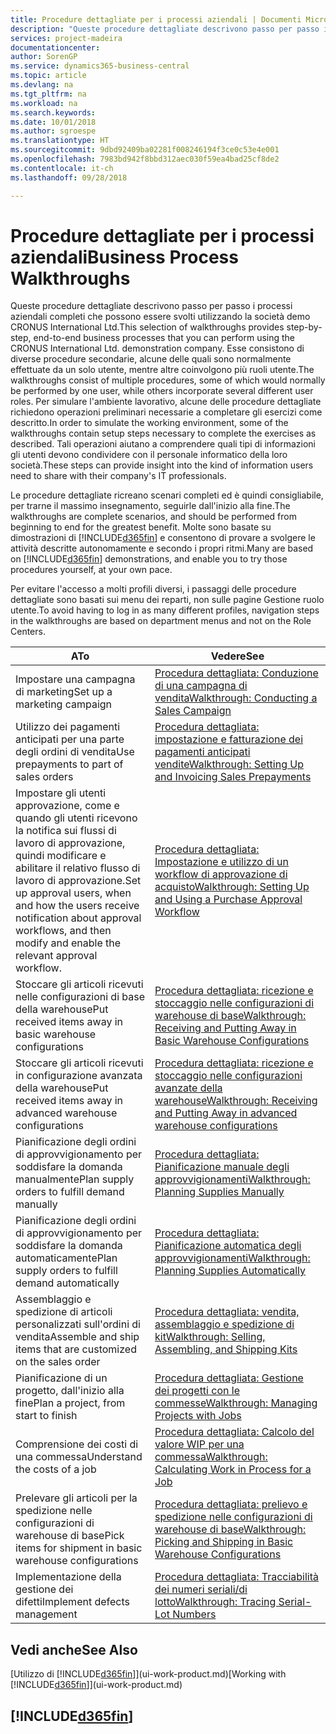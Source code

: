 ```yaml
---
title: Procedure dettagliate per i processi aziendali | Documenti Microsoft
description: "Queste procedure dettagliate descrivono passo per passo i processi aziendali completi che possono essere svolti utilizzando la società demo CRONUS International Ltd. Esse consistono di diverse procedure secondarie, alcune delle quali sono normalmente effettuate da un solo utente, mentre altre coinvolgono più ruoli utente. Per simulare l'ambiente lavorativo, alcune delle procedure dettagliate richiedono operazioni preliminari necessarie a completare gli esercizi come descritto. Tali operazioni aiutano a comprendere quali tipi di informazioni gli utenti devono condividere con il personale informatico della loro società."
services: project-madeira
documentationcenter: 
author: SorenGP
ms.service: dynamics365-business-central
ms.topic: article
ms.devlang: na
ms.tgt_pltfrm: na
ms.workload: na
ms.search.keywords: 
ms.date: 10/01/2018
ms.author: sgroespe
ms.translationtype: HT
ms.sourcegitcommit: 9dbd92409ba02281f008246194f3ce0c53e4e001
ms.openlocfilehash: 7983bd942f8bbd312aec030f59ea4bad25cf8de2
ms.contentlocale: it-ch
ms.lasthandoff: 09/28/2018

---
```

# <a name="business-process-walkthroughs"></a><span data-ttu-id="c581b-106">Procedure dettagliate per i processi aziendali</span><span class="sxs-lookup"><span data-stu-id="c581b-106">Business Process Walkthroughs</span></span>
<span data-ttu-id="c581b-107">Queste procedure dettagliate descrivono passo per passo i processi aziendali completi che possono essere svolti utilizzando la società demo CRONUS International Ltd.</span><span class="sxs-lookup"><span data-stu-id="c581b-107">This selection of walkthroughs provides step-by-step, end-to-end business processes that you can perform using the CRONUS International Ltd. demonstration company.</span></span> <span data-ttu-id="c581b-108">Esse consistono di diverse procedure secondarie, alcune delle quali sono normalmente effettuate da un solo utente, mentre altre coinvolgono più ruoli utente.</span><span class="sxs-lookup"><span data-stu-id="c581b-108">The walkthroughs consist of multiple procedures, some of which would normally be performed by one user, while others incorporate several different user roles.</span></span> <span data-ttu-id="c581b-109">Per simulare l'ambiente lavorativo, alcune delle procedure dettagliate richiedono operazioni preliminari necessarie a completare gli esercizi come descritto.</span><span class="sxs-lookup"><span data-stu-id="c581b-109">In order to simulate the working environment, some of the walkthroughs contain setup steps necessary to complete the exercises as described.</span></span> <span data-ttu-id="c581b-110">Tali operazioni aiutano a comprendere quali tipi di informazioni gli utenti devono condividere con il personale informatico della loro società.</span><span class="sxs-lookup"><span data-stu-id="c581b-110">These steps can provide insight into the kind of information users need to share with their company's IT professionals.</span></span>  

 <span data-ttu-id="c581b-111">Le procedure dettagliate ricreano scenari completi ed è quindi consigliabile, per trarne il massimo insegnamento, seguirle dall'inizio alla fine.</span><span class="sxs-lookup"><span data-stu-id="c581b-111">The walkthroughs are complete scenarios, and should be performed from beginning to end for the greatest benefit.</span></span> <span data-ttu-id="c581b-112">Molte sono basate su dimostrazioni di [!INCLUDE[d365fin](includes/d365fin_md.md)] e consentono di provare a svolgere le attività descritte autonomamente e secondo i propri ritmi.</span><span class="sxs-lookup"><span data-stu-id="c581b-112">Many are based on [!INCLUDE[d365fin](includes/d365fin_md.md)] demonstrations, and enable you to try those procedures yourself, at your own pace.</span></span>  

 <span data-ttu-id="c581b-113">Per evitare l'accesso a molti profili diversi, i passaggi delle procedure dettagliate sono basati sui menu dei reparti, non sulle pagine Gestione ruolo utente.</span><span class="sxs-lookup"><span data-stu-id="c581b-113">To avoid having to log in as many different profiles, navigation steps in the walkthroughs are based on department menus and not on the Role Centers.</span></span>  

|<span data-ttu-id="c581b-114">A</span><span class="sxs-lookup"><span data-stu-id="c581b-114">To</span></span>|<span data-ttu-id="c581b-115">Vedere</span><span class="sxs-lookup"><span data-stu-id="c581b-115">See</span></span>|  
|--------|---------|  
|<span data-ttu-id="c581b-116">Impostare una campagna di marketing</span><span class="sxs-lookup"><span data-stu-id="c581b-116">Set up a marketing campaign</span></span>|[<span data-ttu-id="c581b-117">Procedura dettagliata: Conduzione di una campagna di vendita</span><span class="sxs-lookup"><span data-stu-id="c581b-117">Walkthrough: Conducting a Sales Campaign</span></span>](walkthrough-conducting-a-sales-campaign.md)|  
|<span data-ttu-id="c581b-118">Utilizzo dei pagamenti anticipati per una parte degli ordini di vendita</span><span class="sxs-lookup"><span data-stu-id="c581b-118">Use prepayments to part of sales orders</span></span>|[<span data-ttu-id="c581b-119">Procedura dettagliata: impostazione e fatturazione dei pagamenti anticipati vendite</span><span class="sxs-lookup"><span data-stu-id="c581b-119">Walkthrough: Setting Up and Invoicing Sales Prepayments</span></span>](walkthrough-setting-up-and-invoicing-sales-prepayments.md)|  
|<span data-ttu-id="c581b-120">Impostare gli utenti approvazione, come e quando gli utenti ricevono la notifica sui flussi di lavoro di approvazione, quindi modificare e abilitare il relativo flusso di lavoro di approvazione.</span><span class="sxs-lookup"><span data-stu-id="c581b-120">Set up approval users, when and how the users receive notification about approval workflows, and then modify and enable the relevant approval workflow.</span></span>|[<span data-ttu-id="c581b-121">Procedura dettagliata: Impostazione e utilizzo di un workflow di approvazione di acquisto</span><span class="sxs-lookup"><span data-stu-id="c581b-121">Walkthrough: Setting Up and Using a Purchase Approval Workflow</span></span>](walkthrough-setting-up-and-using-a-purchase-approval-workflow.md)|  
|<span data-ttu-id="c581b-122">Stoccare gli articoli ricevuti nelle configurazioni di base della warehouse</span><span class="sxs-lookup"><span data-stu-id="c581b-122">Put received items away in basic warehouse configurations</span></span>|[<span data-ttu-id="c581b-123">Procedura dettagliata: ricezione e stoccaggio nelle configurazioni di warehouse di base</span><span class="sxs-lookup"><span data-stu-id="c581b-123">Walkthrough: Receiving and Putting Away in Basic Warehouse Configurations</span></span>](walkthrough-receiving-and-putting-away-in-basic-warehousing.md)|  
|<span data-ttu-id="c581b-124">Stoccare gli articoli ricevuti in configurazione avanzata della warehouse</span><span class="sxs-lookup"><span data-stu-id="c581b-124">Put received items away in advanced warehouse configurations</span></span>|[<span data-ttu-id="c581b-125">Procedura dettagliata: ricezione e stoccaggio nelle configurazioni avanzate della warehouse</span><span class="sxs-lookup"><span data-stu-id="c581b-125">Walkthrough: Receiving and Putting Away in advanced warehouse configurations</span></span>](walkthrough-receiving-and-putting-away-in-advanced-warehousing.md)|  
|<span data-ttu-id="c581b-126">Pianificazione degli ordini di approvvigionamento per soddisfare la domanda manualmente</span><span class="sxs-lookup"><span data-stu-id="c581b-126">Plan supply orders to fulfill demand manually</span></span>|[<span data-ttu-id="c581b-127">Procedura dettagliata: Pianificazione manuale degli approvvigionamenti</span><span class="sxs-lookup"><span data-stu-id="c581b-127">Walkthrough: Planning Supplies Manually</span></span>](walkthrough-planning-supplies-manually.md)|  
|<span data-ttu-id="c581b-128">Pianificazione degli ordini di approvvigionamento per soddisfare la domanda automaticamente</span><span class="sxs-lookup"><span data-stu-id="c581b-128">Plan supply orders to fulfill demand automatically</span></span>|[<span data-ttu-id="c581b-129">Procedura dettagliata: Pianificazione automatica degli approvvigionamenti</span><span class="sxs-lookup"><span data-stu-id="c581b-129">Walkthrough: Planning Supplies Automatically</span></span>](walkthrough-planning-supplies-automatically.md)|  
|<span data-ttu-id="c581b-130">Assemblaggio e spedizione di articoli personalizzati sull'ordini di vendita</span><span class="sxs-lookup"><span data-stu-id="c581b-130">Assemble and ship items that are customized on the sales order</span></span>|[<span data-ttu-id="c581b-131">Procedura dettagliata: vendita, assemblaggio e spedizione di kit</span><span class="sxs-lookup"><span data-stu-id="c581b-131">Walkthrough: Selling, Assembling, and Shipping Kits</span></span>](walkthrough-selling-assembling-and-shipping-kits.md)|  
|<span data-ttu-id="c581b-132">Pianificazione di un progetto, dall'inizio alla fine</span><span class="sxs-lookup"><span data-stu-id="c581b-132">Plan a project, from start to finish</span></span>|[<span data-ttu-id="c581b-133">Procedura dettagliata: Gestione dei progetti con le commesse</span><span class="sxs-lookup"><span data-stu-id="c581b-133">Walkthrough: Managing Projects with Jobs</span></span>](walkthrough-managing-projects-with-jobs.md)|  
|<span data-ttu-id="c581b-134">Comprensione dei costi di una commessa</span><span class="sxs-lookup"><span data-stu-id="c581b-134">Understand the costs of a job</span></span>|[<span data-ttu-id="c581b-135">Procedura dettagliata: Calcolo del valore WIP per una commessa</span><span class="sxs-lookup"><span data-stu-id="c581b-135">Walkthrough: Calculating Work in Process for a Job</span></span>](walkthrough-calculating-work-in-process-for-a-job.md)|  
|<span data-ttu-id="c581b-136">Prelevare gli articoli per la spedizione nelle configurazioni di warehouse di base</span><span class="sxs-lookup"><span data-stu-id="c581b-136">Pick items for shipment in basic warehouse configurations</span></span>|[<span data-ttu-id="c581b-137">Procedura dettagliata: prelievo e spedizione nelle configurazioni di warehouse di base</span><span class="sxs-lookup"><span data-stu-id="c581b-137">Walkthrough: Picking and Shipping in Basic Warehouse Configurations</span></span>](walkthrough-picking-and-shipping-in-basic-warehousing.md)|  
|<span data-ttu-id="c581b-138">Implementazione della gestione dei difetti</span><span class="sxs-lookup"><span data-stu-id="c581b-138">Implement defects management</span></span>|[<span data-ttu-id="c581b-139">Procedura dettagliata: Tracciabilità dei numeri seriali/di lotto</span><span class="sxs-lookup"><span data-stu-id="c581b-139">Walkthrough: Tracing Serial-Lot Numbers</span></span>](walkthrough-tracing-serial-lot-numbers.md)|  

## <a name="see-also"></a><span data-ttu-id="c581b-140">Vedi anche</span><span class="sxs-lookup"><span data-stu-id="c581b-140">See Also</span></span>
<span data-ttu-id="c581b-141">[Utilizzo di [!INCLUDE[d365fin](includes/d365fin_md.md)]](ui-work-product.md)</span><span class="sxs-lookup"><span data-stu-id="c581b-141">[Working with [!INCLUDE[d365fin](includes/d365fin_md.md)]](ui-work-product.md)</span></span>  

## [!INCLUDE[d365fin](includes/free_trial_md.md)]  
 

